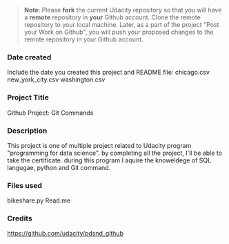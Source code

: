 >**Note**: Please **fork** the current Udacity repository so that you will have a **remote** repository in **your** Github account. Clone the remote repository to your local machine. Later, as a part of the project "Post your Work on Github", you will push your proposed changes to the remote repository in your Github account.

### Date created
Include the date you created this project and README file:
chicago.csv
new_york_city.csv
washington.csv

### Project Title
Github Project: Git Commands 

### Description
This project is one of multiple project related to Udacity program "programming for data science".
by completing all the project, I'll be able to take the certificate. 
during this program I aquire the knoweldege of SQL langugae, python and Git command. 

### Files used
bikeshare.py
Read.me

### Credits
https://github.com/udacity/pdsnd_github

